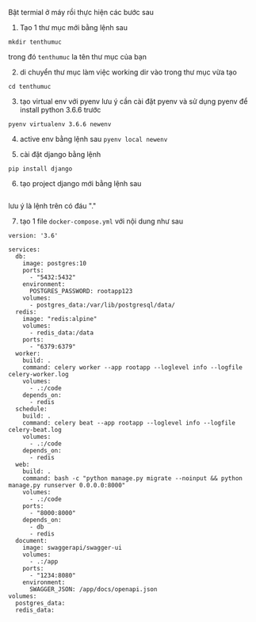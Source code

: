 Bật termial ở máy rồi thực hiện các bước sau
1. Tạo 1 thư mục mới bằng lệnh sau 
```
mkdir tenthumuc  
```
trong đó ```tenthumuc``` la tên thư mục của bạn 

2. di chuyển thư mục làm việc working dir vào trong thư mục vừa tạo 

```
cd tenthumuc 
```

3. tạo virtual env với pyenv lưu ý cần cài đặt pyenv và sử dụng pyenv để install python 3.6.6 trước 

```
pyenv virtualenv 3.6.6 newenv 

```
4. active env bằng lệnh sau 
``` pyenv local newenv ```

5. cài đặt django bằng lệnh 

``` pip install django ```

6. tạo project django mới bằng lệnh sau 

``` django-admin startproject yourproject .
```
lưu ý là lệnh trên có đáu "." 

7. tạo 1 file 
``` docker-compose.yml ```
với nội dung như sau 


```shell 
version: '3.6'

services:
  db:
    image: postgres:10
    ports:
      - "5432:5432"
    environment:
      POSTGRES_PASSWORD: rootapp123
    volumes:
      - postgres_data:/var/lib/postgresql/data/
  redis:
    image: "redis:alpine"
    volumes:
      - redis_data:/data
    ports:
      - "6379:6379"
  worker:
    build: .
    command: celery worker --app rootapp --loglevel info --logfile celery-worker.log
    volumes:
      - .:/code
    depends_on:
      - redis
  schedule:
    build: .
    command: celery beat --app rootapp --loglevel info --logfile celery-beat.log
    volumes:
      - .:/code
    depends_on:
      - redis
  web:
    build: .
    command: bash -c "python manage.py migrate --noinput && python manage.py runserver 0.0.0.0:8000"
    volumes:
      - .:/code
    ports:
      - "8000:8000"
    depends_on:
      - db
      - redis
  document:
    image: swaggerapi/swagger-ui
    volumes:
      - .:/app
    ports:
      - "1234:8080"
    environment:
      SWAGGER_JSON: /app/docs/openapi.json
volumes:
  postgres_data:
  redis_data:


```
